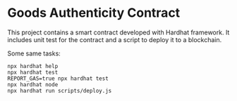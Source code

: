 # Goods Authenticity Contract

This project contains a smart contract developed with Hardhat framework. 
It includes unit test for the contract and a script to deploy it to a blockchain.

Some same tasks:

```shell
npx hardhat help
npx hardhat test
REPORT_GAS=true npx hardhat test
npx hardhat node
npx hardhat run scripts/deploy.js
```
